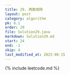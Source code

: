```yaml
---
title: 29. 两数相除
layout: post
category: algorithm
pk: 6.1
order: 29
file: Solution29.java
markdown: Solution29.md
start: 24
end: -1
skip: 4
last_modified_at: 2023-08-15
---
```


{% include leetcode.md %}